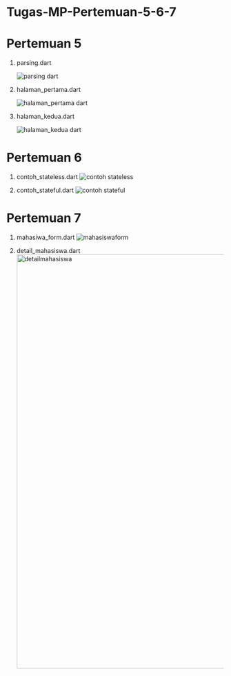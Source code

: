 # Tugas-MP-Pertemuan-5-6-7

# Pertemuan 5

1. parsing.dart
   
   ![parsing dart](https://github.com/user-attachments/assets/61d1f455-2859-43a5-81b8-e1f49149f086)

2. halaman_pertama.dart
   
   ![halaman_pertama dart](https://github.com/user-attachments/assets/f164ad10-4942-46a4-81b5-512163fc7d2b)

3. halaman_kedua.dart
   
   ![halaman_kedua dart](https://github.com/user-attachments/assets/df0e5821-e1c1-4823-bcff-9f59b9bccec7)

  


# Pertemuan 6

1. contoh_stateless.dart
   ![contoh stateless](https://github.com/user-attachments/assets/77f9897b5906-4941-9024-5aeb9696b039)

2. contoh_stateful.dart
   ![contoh stateful](https://github.com/user-attachments/assets/bf157f5d7eef-4a18-88f6-3447668fd351)

# Pertemuan 7

1. mahasiwa_form.dart
   ![mahasiswaform](https://github.com/user-attachments/assets/e42814ac-9d004c51-9282-3654676687dd)

2. detail_mahasiswa.dart
   <img width="959" alt="detailmahasiswa" src="https://github.com/userattachments/assets/6662cceb-d31a-4a24-9c7b-fb3a0c60e300" />



   
   
